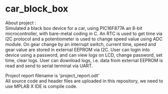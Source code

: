 # car_block_box

About project :  
Simulated a black box device for a car, using PIC16F877A an 8-bit microcontroller, with bare-metal coding in C.
An RTC is used to get time via I2C protocol and a potentiometer is used to change speed value using ADC module.
On gear change by an interrupt switch, current time, speed and gear value are stored in external EEPROM via I2C.
User can login into device using a password, and can view logs on LCD, change password, set time, clear logs.
User can download logs, i.e. data from external EEPROM is read and send to serial terminal via UART.

Project report filename is  'project_report.odt'  
All source code and header files are uploaded in this repository, we need to use MPLAB X IDE is compile code.
